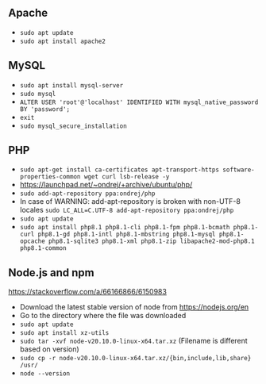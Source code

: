## Apache
- ```sudo apt update```
- ```sudo apt install apache2```

## MySQL
- ```sudo apt install mysql-server```
- ```sudo mysql```
- ```ALTER USER 'root'@'localhost' IDENTIFIED WITH mysql_native_password BY 'password';```
- ```exit```
- ```sudo mysql_secure_installation```

## PHP
- ```sudo apt-get install ca-certificates apt-transport-https software-properties-common wget curl lsb-release -y```
- https://launchpad.net/~ondrej/+archive/ubuntu/php/
- ```sudo add-apt-repository ppa:ondrej/php```
- In case of WARNING: add-apt-repository is broken with non-UTF-8 locales ```sudo LC_ALL=C.UTF-8 add-apt-repository ppa:ondrej/php```
- ```sudo apt update```
- ```sudo apt install php8.1 php8.1-cli php8.1-fpm php8.1-bcmath php8.1-curl php8.1-gd php8.1-intl php8.1-mbstring php8.1-mysql php8.1-opcache php8.1-sqlite3 php8.1-xml php8.1-zip libapache2-mod-php8.1 php8.1-common```

## Node.js and npm
https://stackoverflow.com/a/66166866/6150983
- Download the latest stable version of node from https://nodejs.org/en
- Go to the directory where the file was downloaded
- ```sudo apt update```
- ```sudo apt install xz-utils```
- ```sudo tar -xvf node-v20.10.0-linux-x64.tar.xz``` (Filename is different based on version)
- ```sudo cp -r node-v20.10.0-linux-x64.tar.xz/{bin,include,lib,share} /usr/```
- ```node --version```

